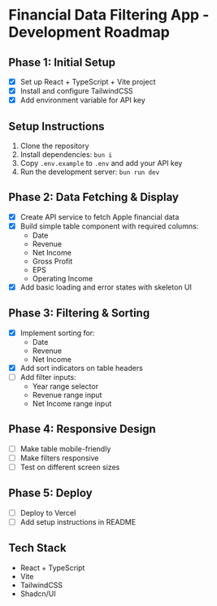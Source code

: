 # Financial Data Filtering App - Development Roadmap

## Phase 1: Initial Setup
- [x] Set up React + TypeScript + Vite project
- [x] Install and configure TailwindCSS
- [x] Add environment variable for API key

## Setup Instructions
1. Clone the repository
2. Install dependencies: `bun i`
3. Copy `.env.example` to `.env` and add your API key
4. Run the development server: `bun run dev`

## Phase 2: Data Fetching & Display
- [x] Create API service to fetch Apple financial data
- [x] Build simple table component with required columns:
  - Date
  - Revenue
  - Net Income 
  - Gross Profit
  - EPS
  - Operating Income
- [x] Add basic loading and error states with skeleton UI

## Phase 3: Filtering & Sorting
- [x] Implement sorting for:
  - Date
  - Revenue
  - Net Income
- [x] Add sort indicators on table headers
- [ ] Add filter inputs:
  - Year range selector
  - Revenue range input
  - Net Income range input

## Phase 4: Responsive Design
- [ ] Make table mobile-friendly
- [ ] Make filters responsive
- [ ] Test on different screen sizes

## Phase 5: Deploy
- [ ] Deploy to Vercel
- [ ] Add setup instructions in README

## Tech Stack
- React + TypeScript
- Vite
- TailwindCSS
- Shadcn/UI


